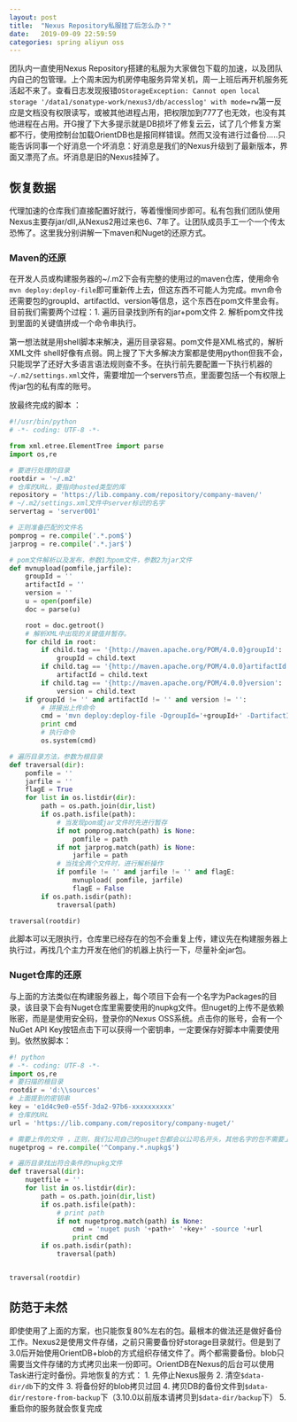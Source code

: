 ```yaml
---
layout: post
title:  "Nexus Repository私服挂了后怎么办？"
date:   2019-09-09 22:59:59
categories: spring aliyun oss
---
```


团队内一直使用Nexus Repository搭建的私服为大家做包下载的加速，以及团队内自己的包管理。上个周末因为机房停电服务异常关机，周一上班后再开机服务死活起不来了。查看日志发现报错`OStorageException: Cannot open local storage '/data1/sonatype-work/nexus3/db/accesslog' with mode=rw`第一反应是文档没有权限读写，或被其他进程占用，把权限加到777了也无效，也没有其他进程在占用。开G搜了下大多提示就是DB损坏了修复云云，试了几个修复方案都不行，使用控制台加载OrientDB也是报同样错误。然而又没有进行过备份.....只能告诉同事一个好消息一个坏消息：好消息是我们的Nexus升级到了最新版本，界面又漂亮了点。坏消息是旧的Nexus挂掉了。

## 恢复数据
代理加速的仓库我们直接配置好就行，等着慢慢同步即可。私有包我们团队使用Nexus主要存jar/dll,从Nexus2用过来也6、7年了。让团队成员手工一个一个传太恐怖了。这里我分别讲解一下maven和Nuget的还原方式。

### Maven的还原
在开发人员或构建服务器的~/.m2下会有完整的使用过的maven仓库，使用命令`mvn deploy:deploy-file`即可重新传上去，但这东西不可能人为完成。mvn命令还需要包的groupId、artifactId、version等信息，这个东西在pom文件里会有。目前我们需要两个过程：1. 遍历目录找到所有的jar+pom文件 2. 解析pom文件找到里面的关键值拼成一个命令串执行。

第一想法就是用shell脚本来解决，遍历目录容易。pom文件是XML格式的，解析XML文件 shell好像有点弱。网上搜了下大多解决方案都是使用python但我不会，只能现学了还好大多语言语法规则查不多。在执行前先要配置一下执行机器的`~/.m2/settings.xml`文件，需要增加一个servers节点，里面要包括一个有权限上传jar包的私有库的账号。

放最终完成的脚本 ：
~~~ python
#!/usr/bin/python
# -*- coding: UTF-8 -*-

from xml.etree.ElementTree import parse
import os,re

# 要进行处理的目录
rootdir = '~/.m2'
# 仓库的URL，要指向hosted类型的库
repository = 'https://lib.company.com/repository/company-maven/'
# ~/.m2/settings.xml文件中server标识的名字
servertag = 'server001'

# 正则准备匹配的文件名
pomprog = re.compile('.*.pom$')
jarprog = re.compile('.*.jar$')

# pom文件解析以及发布，参数1为pom文件，参数2为jar文件
def mvnupload(pomfile,jarfile):
    groupId = ''
    artifactId = ''
    version = ''
    u = open(pomfile)
    doc = parse(u)

    root = doc.getroot()
    # 解析XML中出现的关键值并暂存。
    for child in root:
        if child.tag == '{http://maven.apache.org/POM/4.0.0}groupId':
            groupId = child.text
        if child.tag == '{http://maven.apache.org/POM/4.0.0}artifactId':
            artifactId = child.text
        if child.tag == '{http://maven.apache.org/POM/4.0.0}version':
            version = child.text
    if groupId != '' and artifactId != '' and version != '':
        # 拼接出上传命令
        cmd = 'mvn deploy:deploy-file -DgroupId='+groupId+' -DartifactId='+artifactId+' -Dversion='+version+' -DgeneratePom=false -Dpackaging=jar -DrepositoryId='+servertag+' -Durl='+repository+' -DpomFile='+pomfile+' -Dfile='+jarfile
        print cmd
        # 执行命令
        os.system(cmd)

# 遍历目录方法，参数为根目录
def traversal(dir):
    pomfile = ''
    jarfile = ''
    flagE = True
    for list in os.listdir(dir):
        path = os.path.join(dir,list)
        if os.path.isfile(path):
            # 当发现pom或jar文件时先进行暂存
            if not pomprog.match(path) is None:
                pomfile = path
            if not jarprog.match(path) is None:
                jarfile = path
            # 当找全两个文件时，进行解析操作
            if pomfile != '' and jarfile != '' and flagE:
                mvnupload( pomfile, jarfile)
                flagE = False
        if os.path.isdir(path):
            traversal(path)

traversal(rootdir)
~~~

此脚本可以无限执行，仓库里已经存在的包不会重复上传，建议先在构建服务器上执行过，再找几个主力开发在他们的机器上执行一下，尽量补全jar包。

### Nuget仓库的还原
与上面的方法类似在构建服务器上，每个项目下会有一个名字为Packages的目录，该目录下会有Nuget仓库里需要使用的nupkg文件。但nuget的上传不是依赖账密，而是是使用安全码，登录你的Nexus OSS系统。点击你的账号，会有一个NuGet API Key按钮点击下可以获得一个密钥串，一定要保存好脚本中需要使用到。依然放脚本：
~~~ python
#! python
# -*- coding: UTF-8 -*-
import os,re
# 要扫描的根目录 
rootdir = 'd:\\sources'
# 上面提到的密钥串
key = 'e1d4c9e0-e55f-3da2-97b6-xxxxxxxxxx'
# 仓库的URL
url = 'https://lib.company.com/repository/company-nuget/'

# 需要上传的文件 ，正则，我们公司自己的nuget包都会以公司名开头，其他名字的包不需要上传
nugetprog = re.compile('^Company.*.nupkg$')

# 遍历目录找出符合条件的nupkg文件
def traversal(dir):
    nugetfile = ''
    for list in os.listdir(dir):
        path = os.path.join(dir,list)
        if os.path.isfile(path):
            # print path
            if not nugetprog.match(path) is None:
                cmd = 'nuget push '+path+' '+key+' -source '+url
                print cmd
        if os.path.isdir(path):
            traversal(path)


traversal(rootdir)
~~~

## 防范于未然
即使使用了上面的方案，也只能恢复80%左右的包。最根本的做法还是做好备份工作。Nexus2是使用文件存储，之前只需要备份好storage目录就行。但是到了3.0后开始使用OrientDB+blob的方式组织存储文件了。两个都需要备份。blob只需要当文件存储的方式拷贝出来一份即可。OrientDB在Nexus的后台可以使用Task进行定时备份。异地恢复的方式：
    1. 先停止Nexus服务
    2. 清空`$data-dir/db`下的文件
    3. 将备份好的blob拷贝过回
    4. 拷贝DB的备份文件到`$data-dir/restore-from-backup`下（3.10.0以前版本请拷贝到`$data-dir/backup`下）
    5. 重启你的服务就会恢复完成